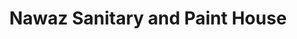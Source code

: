 ---
title: "Nawaz Sanitary and Paint House"
url: /karachi/nawaz-sanitary-and-paint-house/
shop: paint
---
